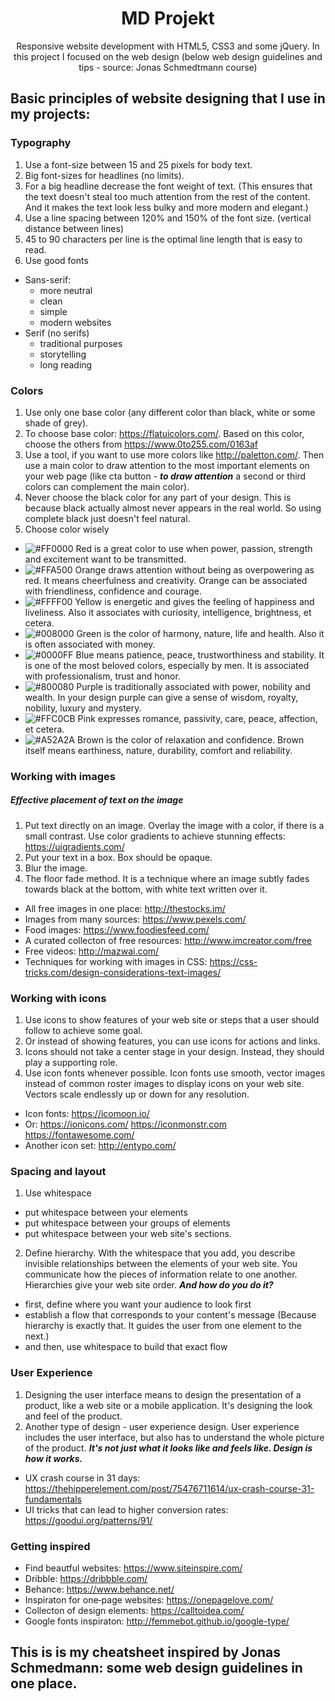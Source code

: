 <div align="center">

# MD Projekt 

Responsive website development with HTML5, CSS3 and some jQuery. In this project I focused on the web design
(below web design guidelines and tips - source: Jonas Schmedtmann course) 

</div>

## Basic principles of website designing that I use in my projects:

### Typography

1. Use a font-size between 15 and 25 pixels for body text.
2. Big font-sizes for headlines (no limits).
3. For a big headline decrease the font weight of text.
	(This ensures that the text doesn't steal too much attention from the rest of the content. 
	And it makes the text look less bulky and more modern and elegant.)
4. Use a line spacing between 120% and 150% of the font size. (vertical distance between lines)
5. 45 to 90 characters per line is the optimal line length that is easy to read.
6. Use good fonts
* Sans-serif:
  * more neutral
  * clean
  * simple
  * modern websites
* Serif (no serifs)
  * traditional purposes
  * storytelling
  * long reading

### Colors

1. Use only one base color (any different color than black, white or some shade of grey).
2. To choose base color: https://flatuicolors.com/. Based on this color, choose the others from https://www.0to255.com/0163af
3. Use a tool, if you want to use more colors like http://paletton.com/. Then use a main color to draw attention to the most important elements on your web page (like cta button - ***to draw attention*** a second or third colors can complement the main color).
4. Never choose the black color for any part of your design. This is because black actually almost never appears in the real world.
So using complete black just doesn't feel natural.
5. Choose color wisely
* ![#FF0000](https://placehold.it/15/FF0000/000000?text=+) Red is a great color to use when power, passion, strength and excitement want to be transmitted.
* ![#FFA500](https://placehold.it/15/FFA500/000000?text=+) Orange draws attention without being as overpowering as red. It means cheerfulness and creativity. Orange can be associated with friendliness, confidence and courage.
* ![#FFFF00](https://placehold.it/15/FFFF00/000000?text=+) Yellow is energetic and gives the feeling of happiness and liveliness. Also it associates with curiosity, intelligence, brightness, et cetera.
* ![#008000](https://placehold.it/15/008000/000000?text=+) Green is the color of harmony, nature, life and health. Also it is often associated with money.
* ![#0000FF](https://placehold.it/15/0000FF/000000?text=+) Blue means patience, peace, trustworthiness and stability. It is one of the most beloved colors, especially by men. It is associated with professionalism, trust and honor.
* ![#800080](https://placehold.it/15/800080/000000?text=+) Purple is traditionally associated with power, nobility and wealth. In your design purple can give a sense of wisdom, royalty, nobility, luxury and mystery.
* ![#FFC0CB](https://placehold.it/15/FFC0CB/000000?text=+) Pink expresses romance, passivity, care, peace, affection, et cetera.
* ![#A52A2A](https://placehold.it/15/A52A2A/000000?text=+) Brown is the color of relaxation and confidence. Brown itself means earthiness, nature, durability, comfort and reliability.

### Working with images

##### Effective placement of text on the image
1. Put text directly on an image. Overlay the image with a color, if there is a small contrast. Use color gradients to achieve stunning effects: https://uigradients.com/
2. Put your text in a box. Box should be opaque.
3. Blur the image.
4. The floor fade method. It is a technique where an image subtly fades towards black at the bottom, with white text written over it. <br />
* All free images in one place: http://thestocks.im/ <br />
* Images from many sources: https://www.pexels.com/ <br />
* Food images: https://www.foodiesfeed.com/ <br />
* A curated collecton of free resources: http://www.imcreator.com/free
* Free videos: http://mazwai.com/ <br />
* Techniques for working with images in CSS: https://css-tricks.com/design-considerations-text-images/ <br />

### Working with icons

1. Use icons to show features of your web site or steps that a user should follow to achieve some goal.
2. Or instead of showing features, you can use icons for actions and links.
3. Icons should not take a center stage in your design. Instead, they should play a supporting role.
4. Use icon fonts whenever possible. Icon fonts use smooth, vector images instead of common roster images to display icons on your web site. Vectors scale endlessly up or down for any resolution. <br />
* Icon fonts: https://icomoon.io/  <br />
* Or: https://ionicons.com/ https://iconmonstr.com https://fontawesome.com/ <br />
* Another icon set: http://entypo.com/ <br />

### Spacing and layout

1. Use whitespace
* put whitespace between your elements
* put whitespace between your groups of elements
* put whitespace between your web site's sections.
2. Define hierarchy. With the whitespace that you add, you describe invisible relationships between the elements of your web site. You communicate how the pieces of information relate to one another. <br />
Hierarchies give your web site order. ***And how do you do it?***
* first, define where you want your audience to look first
* establish a flow that corresponds to your content's message (Because hierarchy is exactly that. It guides the user from one element to the next.)
* and then, use whitespace to build that exact flow

### User Experience 

1. Designing the user interface means to design the presentation of a product, like a web site or a mobile application. It's designing the look and feel of the product.
2. Another type of design - user experience design. User experience includes the user interface, but also has to understand the whole picture of the product. ***It's not just what it looks like and feels like. Design is how it works.*** <br />
* UX crash course in 31 days: https://thehipperelement.com/post/75476711614/ux-crash-course-31-fundamentals <br />
* UI tricks that can lead to higher conversion rates: https://goodui.org/patterns/91/ <br />

### Getting inspired

* Find beautful websites: https://www.siteinspire.com/ 
* Dribble: https://dribbble.com/
* Behance: https://www.behance.net/
* Inspiraton for one­‐page websites: https://onepagelove.com/
* Collecton of design elements: https://calltoidea.com/
* Google fonts inspiraton: http://femmebot.github.io/google-type/


## This is is my cheatsheet inspired by Jonas Schmedmann: some web design guidelines in one place.
